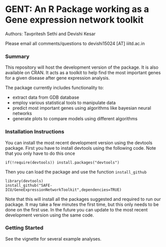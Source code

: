 # GENT: An R Package working as a Gene expression network toolkit

Authors: Tavpritesh Sethi and Devishi Kesar

Please email all comments/questions to devishi15024 [AT] iiitd.ac.in

### Summary

This repository will host the development version of the package. It is also available on CRAN. It acts as a toolkit to help find the most important genes for a given disease after gene expression analysis.

The package currently includes functionality to:
* extract data from GDB database
* employ various statistical tools to manipulate data
* predict most important genes using algorithms like bayesian neural networks
* generate plots to compare models using different algorithms

### Installation Instructions
You can install the most recent development version using the devtools package.  First you have
to install devtools using the following code.  Note that you only have to do this once
```
if(!require(devtools)) install.packages("devtools")
```
Then you can load the package and use the function `install_github`

```
library(devtools)
install_github("SAFE-ICU/GeneExpressionNetworkToolkit",dependencies=TRUE)
```

Note that this will install all the packages suggested and required to run our package.  It may take a few minutes the first time, but this only needs to be done on the first use.  In the future you can update to the most recent development version using the same code.

### Getting Started
See the vignette for several example analyses.
